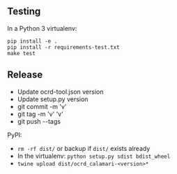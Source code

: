 Testing
-------
In a Python 3 virtualenv:

~~~
pip install -e .
pip install -r requirements-test.txt
make test
~~~

Release
-------
* Update ocrd-tool.json version
* Update setup.py version
* git commit -m 'v<version>'
* git tag -m 'v<version>' 'v<version>'
* git push --tags

PyPI:
* `rm -rf dist/` or backup if `dist/` exists already
* In the virtualenv: `python setup.py sdist bdist_wheel`
* `twine upload dist/ocrd_calamari-<version>*`
